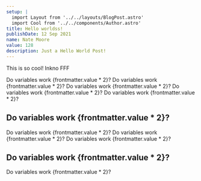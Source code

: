 ```yaml
---
setup: |
  import Layout from '../../layouts/BlogPost.astro'
  import Cool from '../../components/Author.astro'
title: Hello worldss!
publishDate: 12 Sep 2021
name: Nate Moore
value: 128
description: Just a Hello World Post!
---
```


<Cool name={frontmatter.name} href="#" client:load />

This is so cool! Inkno FFF

Do variables work {frontmatter.value * 2}?
Do variables work {frontmatter.value * 2}?
Do variables work {frontmatter.value * 2}?
Do variables work {frontmatter.value * 2}?
Do variables work {frontmatter.value * 2}?
## Do variables work {frontmatter.value * 2}?
Do variables work {frontmatter.value * 2}?
Do variables work {frontmatter.value * 2}?
Do variables work {frontmatter.value * 2}?

## Do variables work {frontmatter.value * 2}?
Do variables work {frontmatter.value * 2}?



